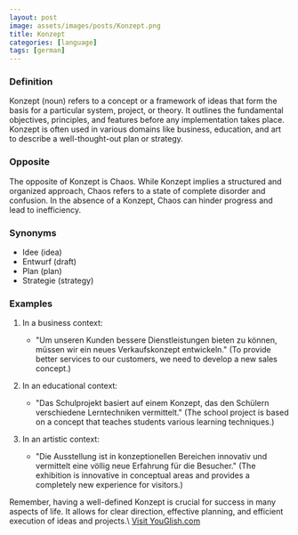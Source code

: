 ```yaml
---
layout: post
image: assets/images/posts/Konzept.png
title: Konzept
categories: [language]
tags: [german]
---
```


### Definition

Konzept (noun) refers to a concept or a framework of ideas that form the basis for a particular system, project, or theory. It outlines the fundamental objectives, principles, and features before any implementation takes place. Konzept is often used in various domains like business, education, and art to describe a well-thought-out plan or strategy.

### Opposite

The opposite of Konzept is Chaos. While Konzept implies a structured and organized approach, Chaos refers to a state of complete disorder and confusion. In the absence of a Konzept, Chaos can hinder progress and lead to inefficiency.

### Synonyms

- Idee (idea)
- Entwurf (draft)
- Plan (plan)
- Strategie (strategy)

### Examples

1. In a business context:
   - "Um unseren Kunden bessere Dienstleistungen bieten zu können, müssen wir ein neues Verkaufskonzept entwickeln." (To provide better services to our customers, we need to develop a new sales concept.)

2. In an educational context:
   - "Das Schulprojekt basiert auf einem Konzept, das den Schülern verschiedene Lerntechniken vermittelt." (The school project is based on a concept that teaches students various learning techniques.)

3. In an artistic context:
   - "Die Ausstellung ist in konzeptionellen Bereichen innovativ und vermittelt eine völlig neue Erfahrung für die Besucher." (The exhibition is innovative in conceptual areas and provides a completely new experience for visitors.)

Remember, having a well-defined Konzept is crucial for success in many aspects of life. It allows for clear direction, effective planning, and efficient execution of ideas and projects.\ <a id="yg-widget-0" class="youglish-widget" data-query="Konzept" data-lang="german" data-components="8412" data-auto-start="0" data-bkg-color="theme_light" data-title="How%20to%20pronounce%20Konzept%20in%20German"  rel="nofollow" href="https://youglish.com">Visit YouGlish.com</a><script async src="https://youglish.com/public/emb/widget.js" charset="utf-8"></script>